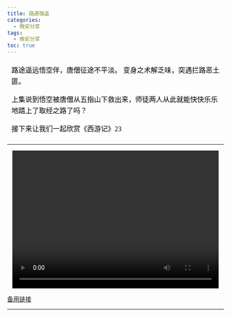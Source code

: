 ```yaml
---
title: 路遇强盗
categories:
  - 晚安分享
tags:
  - 晚安分享
toc: true 
---
```



<!-- 路途遥远悟空伴，唐僧征途不平淡。
变身之术解乏味，突遇拦路恶土匪。

上集说到悟空被唐僧从五指山下救出来，师徒两人从此就能快快乐乐地踏上了取经之路了吗？

接下来让我们一起欣赏《西游记》23  -->


<section id="nice" data-tool="mdnice编辑器" data-website="https://www.mdnice.com" style="font-size: 16px; color: black; padding: 0 10px; line-height: 1.6; word-spacing: 0px; letter-spacing: 0px; word-break: break-word; word-wrap: break-word; text-align: left; font-family: Optima-Regular, Optima, PingFangSC-light, PingFangTC-light, 'PingFang SC', Cambria, Cochin, Georgia, Times, 'Times New Roman', serif;"><p data-tool="mdnice编辑器" style="font-size: 16px; padding-top: 8px; padding-bottom: 8px; margin: 0; line-height: 26px; color: black;">路途遥远悟空伴，唐僧征途不平淡。
变身之术解乏味，突遇拦路恶土匪。</p>
<p data-tool="mdnice编辑器" style="font-size: 16px; padding-top: 8px; padding-bottom: 8px; margin: 0; line-height: 26px; color: black;">上集说到悟空被唐僧从五指山下救出来，师徒两人从此就能快快乐乐地踏上了取经之路了吗？</p>
<p data-tool="mdnice编辑器" style="font-size: 16px; padding-top: 8px; padding-bottom: 8px; margin: 0; line-height: 26px; color: black;">接下来让我们一起欣赏《西游记》23</p>
</section>



---

<p style="text-align:center">
   <video width="480" height="320" controls>
       <source src="/video/121.mp4">
   </video>
</p>
 <p><a href="/video/121.mp4">备用链接</a></p>
 
---






